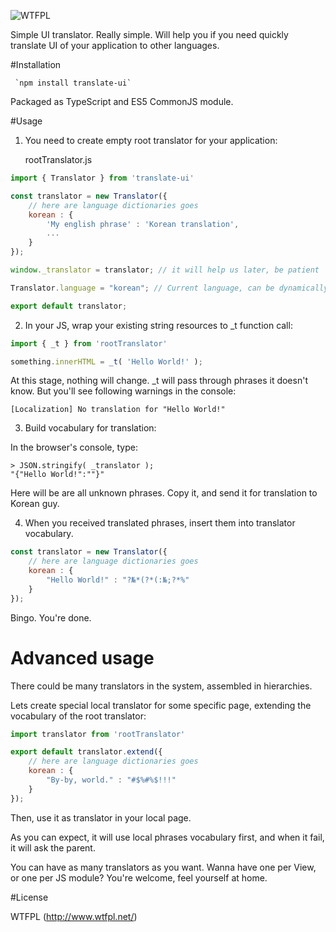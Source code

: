 ![WTFPL](http://www.wtfpl.net/wp-content/uploads/2012/12/wtfpl-badge-4.png)

Simple UI translator. Really simple. Will help you if you need quickly translate UI of your application to other languages.  

#Installation

     `npm install translate-ui`
      
Packaged as TypeScript and ES5 CommonJS module.
 
#Usage

1. You need to create empty root translator for your application:

    rootTranslator.js
    
```javascript
import { Translator } from 'translate-ui'

const translator = new Translator({
    // here are language dictionaries goes
    korean : {
        'My english phrase' : 'Korean translation',
        ...
    }
});

window._translator = translator; // it will help us later, be patient

Translator.language = "korean"; // Current language, can be dynamically switched, "en" by default

export default translator;
```

2. In your JS, wrap your existing string resources to _t function call:

```javascript
import { _t } from 'rootTranslator'

something.innerHTML = _t( 'Hello World!' );

```

At this stage, nothing will change. _t will pass through phrases it doesn't know.
But you'll see following warnings in the console: 

    [Localization] No translation for "Hello World!"

3. Build vocabulary for translation:

In the browser's console, type:

    > JSON.stringify( _translator );
    "{"Hello World!":""}"
    
Here will be are all unknown phrases. Copy it, and send it for translation to Korean guy. 

4. When you received translated phrases, insert them into translator vocabulary.

```javascript
const translator = new Translator({
    // here are language dictionaries goes
    korean : {
        "Hello World!" : "?№*(?*(:№;?*%"
    }
});
```

Bingo. You're done.

# Advanced usage

There could be many translators in the system, assembled in hierarchies.

Lets create special local translator for some specific page, extending the vocabulary of the root translator:

```javascript
import translator from 'rootTranslator'

export default translator.extend({
    // here are language dictionaries goes
    korean : {
        "By-by, world." : "#$%#%$!!!"
    }
});
```

Then, use it as translator in your local page.

As you can expect, it will use local phrases vocabulary first, and when it fail, it will ask the parent.

You can have as many translators as you want. Wanna have one per View, or one per JS module? You're welcome, feel yourself at home.

#License

WTFPL (http://www.wtfpl.net/)
